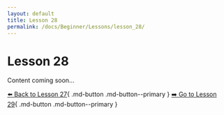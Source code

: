 ```yaml
---
layout: default
title: Lesson 28
permalink: /docs/Beginner/Lessons/lesson_28/
---
```


# Lesson 28

Content coming soon...

[⬅️ Back to Lesson 27](lesson_27.md){ .md-button .md-button--primary }  [➡️ Go to Lesson 29](lesson_29.md){ .md-button .md-button--primary }
